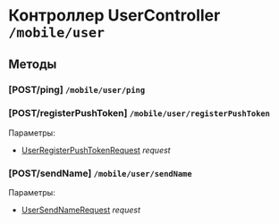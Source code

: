 # Контроллер UserController `/mobile/user`

## Методы

### [POST/ping]  `/mobile/user/ping`

### [POST/registerPushToken]  `/mobile/user/registerPushToken`

Параметры: 

- [UserRegisterPushTokenRequest](../OBJECT.md#UserRegisterPushTokenRequest) *request*

### [POST/sendName]  `/mobile/user/sendName`

Параметры: 

- [UserSendNameRequest](../OBJECT.md#UserSendNameRequest) *request*
